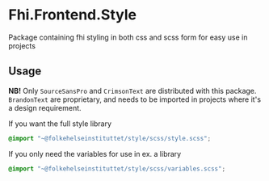 # Fhi.Frontend.Style

Package containing fhi styling in both css and scss form for easy use in projects

## Usage

**NB!** Only `SourceSansPro` and `CrimsonText` are distributed with this package. `BrandonText` are proprietary, and needs to be imported in projects where it's a design requirement.

If you want the full style library

```scss
@import "~@folkehelseinstituttet/style/scss/style.scss";
```

If you only need the variables for use in ex. a library

```scss
@import "~@folkehelseinstituttet/style/scss/variables.scss";
```
